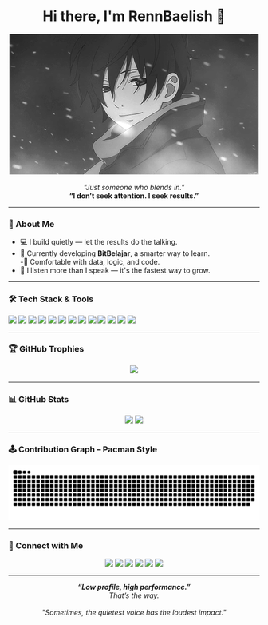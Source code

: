 <h1 align="center">Hi there, I'm <strong>RennBaelish</strong> 👋</h1>

<p align="center">
  <img src="img/fav2.gif" alt="Cool GIF" width=""/>
</p>

<p align="center">
  <em>"Just someone who blends in."</em><br>
  <strong>“I don’t seek attention. I seek results.”</strong>
</p>

---

### 📌 About Me

- 💻 I build quietly — let the results do the talking.  
- 🚀 Currently developing **BitBelajar**, a smarter way to learn.  
-🧩 Comfortable with data, logic, and code.  
- 🧠 I listen more than I speak — it's the fastest way to grow.

---

### 🛠️ Tech Stack & Tools

<p align="left">
  <img src="https://img.shields.io/badge/-HTML5-E34F26?logo=html5&logoColor=white&style=flat"/>
  <img src="https://img.shields.io/badge/-CSS3-1572B6?logo=css3&logoColor=white&style=flat"/>
  <img src="https://img.shields.io/badge/-JavaScript-F7DF1E?logo=javascript&logoColor=black&style=flat"/>
  <img src="https://img.shields.io/badge/-Tailwind_CSS-38B2AC?logo=tailwind-css&logoColor=white&style=flat"/>
  <img src="https://img.shields.io/badge/-Laravel-FF2D20?logo=laravel&logoColor=white&style=flat"/>
  <img src="https://img.shields.io/badge/-Flutter-02569B?logo=flutter&logoColor=white&style=flat"/>
  <img src="https://img.shields.io/badge/-Dart-0175C2?logo=dart&logoColor=white&style=flat"/>
  <img src="https://img.shields.io/badge/-Python-3776AB?logo=python&logoColor=white&style=flat"/>
  <img src="https://img.shields.io/badge/-C++-00599C?logo=c%2B%2B&logoColor=white&style=flat"/>
  <img src="https://img.shields.io/badge/-Node.js-339933?logo=node.js&logoColor=white&style=flat"/>
  <img src="https://img.shields.io/badge/-Figma-F24E1E?logo=figma&logoColor=white&style=flat"/>
  <img src="https://img.shields.io/badge/-Git-F05032?logo=git&logoColor=white&style=flat"/>
  <img src="https://img.shields.io/badge/-GitHub-181717?logo=github&logoColor=white&style=flat"/>
</p>

---

### 🏆 GitHub Trophies

<p align="center">
  <img src="https://github-profile-trophy.vercel.app/?username=RenBaelish&theme=radical&no-frame=true&margin-w=10&column=4" />
</p>

---

### 📊 GitHub Stats

<div align="center">
  <img src="https://github-readme-stats.vercel.app/api?username=RenBaelish&show_icons=true&theme=midnight-purple&hide_title=true&include_all_commits=true&count_private=true" width="48%"/>
  <img src="https://github-readme-stats.vercel.app/api/top-langs/?username=RenBaelish&layout=compact&theme=midnight-purple&hide_title=true" width="48%"/>
</div>

---

### 🕹️ Contribution Graph – Pacman Style

<p align="center">
  <img src="https://github.com/platane/snk/raw/output/github-contribution-grid-snake.svg" alt="Snake animation"/>
</p>

---

### 📡 Connect with Me

<p align="center">
  <a href="https://github.com/RenBaelish"><img src="https://img.shields.io/badge/-GitHub-181717?logo=github&logoColor=white&style=flat"/></a>
  <a href="https://www.tiktok.com/@rennbaelish?is_from_webapp=1&sender_device=pc"><img src="https://img.shields.io/badge/-@rennbaelish-000000?logo=tiktok&logoColor=white&style=flat"/></a>
  <a href="https://youtube.com/@rapiimv7240?si=7BfsdRv5ZN5xh0_F"><img src="https://img.shields.io/badge/-YouTube-FF0000?logo=youtube&logoColor=white&style=flat"/></a>
  <a href="https://www.instagram.com/owl.rapii/"><img src="https://img.shields.io/badge/-Instagram-E4405F?logo=instagram&logoColor=white&style=flat"/></a>
  <a href="https://open.spotify.com/user/315trdsemxcykz2cbxcqi4xsproy?si=23eabc996d6f4137"><img src="https://img.shields.io/badge/-Spotify-1DB954?logo=spotify&logoColor=white&style=flat"/></a>
  <a href="https://soundcloud.com/rapii-mp4-audio?utm_source=clipboard&utm_medium=text&utm_campaign=social_sharing"><img src="https://img.shields.io/badge/-SoundCloud-FF5500?logo=soundcloud&logoColor=white&style=flat"/></a>
</p>

---

<p align="center">
  <em><strong>“Low profile, high performance.”</strong><br>
  That’s the way.</em><br><br>
  <em>"Sometimes, the quietest voice has the loudest impact."</em>
</p>
